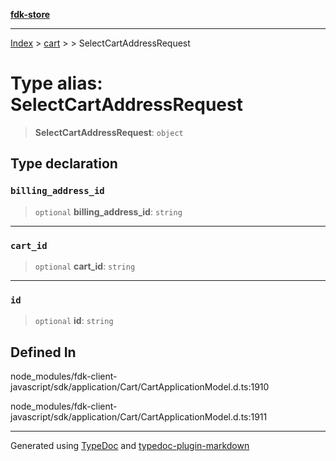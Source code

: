 [**fdk-store**](../../../README.md)
***

[Index](../../../API.md) > [cart](../../README.md) > [<internal>](../README.md) > SelectCartAddressRequest

# Type alias: SelectCartAddressRequest

> **SelectCartAddressRequest**: `object`

## Type declaration

### `billing_address_id`

> `optional` **billing\_address\_id**: `string`

***

### `cart_id`

> `optional` **cart\_id**: `string`

***

### `id`

> `optional` **id**: `string`

## Defined In

node\_modules/fdk-client-javascript/sdk/application/Cart/CartApplicationModel.d.ts:1910

node\_modules/fdk-client-javascript/sdk/application/Cart/CartApplicationModel.d.ts:1911

***
Generated using [TypeDoc](https://typedoc.org/) and [typedoc-plugin-markdown](https://www.npmjs.com/package/typedoc-plugin-markdown)

